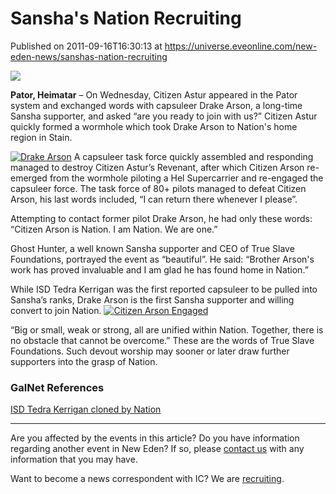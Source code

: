 # Sansha's Nation Recruiting
Published on 2011-09-16T16:30:13 at https://universe.eveonline.com/new-eden-news/sanshas-nation-recruiting

![](http://www.eve-ic.net/media/assets/icarticlebanner.png)  
  
 **Pator, Heimatar** – On Wednesday, Citizen Astur appeared in the Pator system and exchanged words with capsuleer Drake Arson, a long-time Sansha supporter, and asked “are you ready to join with us?” Citizen Astur quickly formed a wormhole which took Drake Arson to Nation's home region in Stain.   
  
[![Drake Arson](http://www.eve-ic.net/media/articles/4732/4732-2thumb.png)](http://www.eve-ic.net/media/igbd/igbd.php?faction=ic&url=http://www.eve-ic.net/media/articles/4732/4732-2.png) A capsuleer task force quickly assembled and responding managed to destroy Citizen Astur’s Revenant, after which Citizen Arson re-emerged from the wormhole piloting a Hel Supercarrier and re-engaged the capsuleer force. The task force of 80+ pilots managed to defeat Citizen Arson, his last words included, “I can return there whenever I please”.   
  
Attempting to contact former pilot Drake Arson, he had only these words: “Citizen Arson is Nation. I am Nation. We are one.”   
  
Ghost Hunter, a well known Sansha supporter and CEO of True Slave Foundations, portrayed the event as “beautiful”. He said: “Brother Arson's work has proved invaluable and I am glad he has found home in Nation.”   
  
While ISD Tedra Kerrigan was the first reported capsuleer to be pulled into Sansha’s ranks, Drake Arson is the first Sansha supporter and willing convert to join Nation. [![Citizen Arson Engaged](http://www.eve-ic.net/media/articles/4732/4732-1thumb.png)](http://www.eve-ic.net/media/igbd/igbd.php?faction=ic&url=http://www.eve-ic.net/media/articles/4732/4732-1.png)   
  
“Big or small, weak or strong, all are unified within Nation. Together, there is no obstacle that cannot be overcome.” These are the words of True Slave Foundations. Such devout worship may sooner or later draw further supporters into the grasp of Nation.

### GalNet References

[ISD Tedra Kerrigan cloned by Nation](http://www.eveonline.com/news.asp?a=single&nid=4699&tid=7)

* * *

Are you affected by the events in this article? Do you have information regarding another event in New Eden? If so, please [contact us](http://www.eveonline.com/news.asp?a=submitrp) with any information that you may have.  
  
Want to become a news correspondent with IC? We are [recruiting](http://www.eveonline.com/isd.asp).
